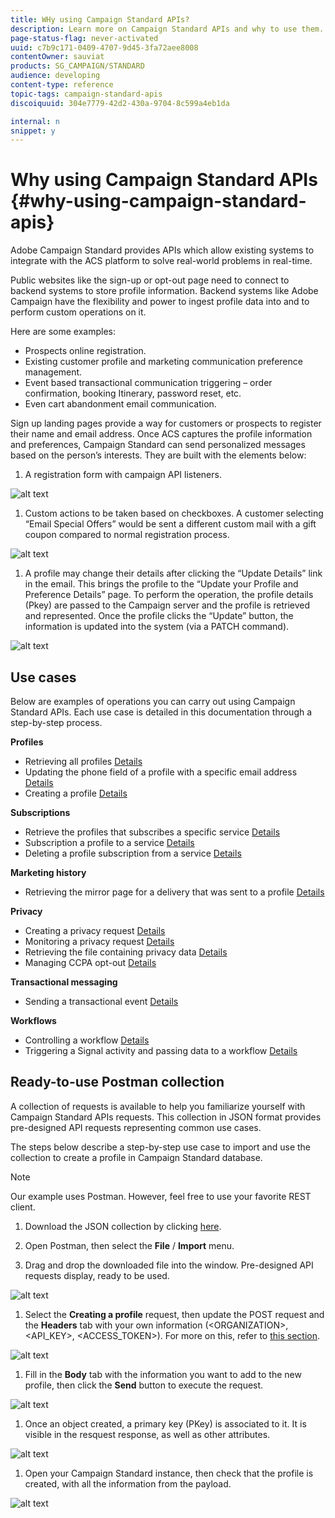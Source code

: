 ```yaml
---
title: WHy using Campaign Standard APIs?
description: Learn more on Campaign Standard APIs and why to use them.
page-status-flag: never-activated
uuid: c7b9c171-0409-4707-9d45-3fa72aee8008
contentOwner: sauviat
products: SG_CAMPAIGN/STANDARD
audience: developing
content-type: reference
topic-tags: campaign-standard-apis
discoiquuid: 304e7779-42d2-430a-9704-8c599a4eb1da

internal: n
snippet: y
---
```


# Why using Campaign Standard APIs {#why-using-campaign-standard-apis}

Adobe Campaign Standard provides APIs which allow existing systems to integrate with the ACS platform to solve real-world problems in real-time. 

Public websites like the sign-up or opt-out page need to connect to backend systems to store profile information. Backend systems like Adobe Campaign have the flexibility and power to ingest profile data into and to perform custom operations on it.

Here are some examples:

* Prospects online registration.
* Existing customer profile and marketing communication preference management.
* Event based transactional communication triggering – order confirmation, booking Itinerary, password reset, etc.
* Even cart abandonment email communication.

Sign up landing pages provide a way for customers or prospects to register their name and email address. Once ACS captures the profile information and preferences, Campaign Standard can send personalized messages based on the person’s interests. They are built with the elements below:

1. A registration form with campaign API listeners.

![alt text](/images/apis_uc1.png)

1. Custom actions to be taken based on checkboxes. A customer selecting “Email Special Offers” would be sent a different custom mail with a gift coupon compared to normal registration process.

![alt text](/images/apis_uc2.png)

1. A profile may change their details after clicking the “Update Details” link in the email. This brings the profile to the “Update your Profile and Preference Details” page. To perform the operation, the profile details (Pkey) are passed to the Campaign server and the profile is retrieved and represented. Once the profile clicks the “Update” button, the information is updated into the system (via a PATCH command).

![alt text](/images/apis_uc3.png)

## Use cases

Below are examples of operations you can carry out using Campaign Standard APIs. Each use case is detailed in this documentation through a step-by-step process.

**Profiles**

* Retrieving all profiles
  [Details](#retrieving-profiles)
* Updating the phone field of a profile with a specific email address
  [Details](#updating-profiles)
* Creating a profile
  [Details](#creating-profiles)

**Subscriptions**

* Retrieve the profiles that subscribes a specific service
  [Details](#retrieving-subscriptions)
* Subscription a profile to a service
  [Details](#performing-subscriptions)
* Deleting a profile subscription from a service
  [Details](#deleting-subscriptions)

**Marketing history**

* Retrieving the mirror page for a delivery that was sent to a profile
  [Details](#interacting-with-marketing-history)

**Privacy**

* Creating a privacy request
  [Details](#creating-a-privacy-request)
* Monitoring a privacy request
  [Details](#monitoring-a-privacy-request)
* Retrieving the file containing privacy data
  [Details](#retrieve-a-privacy-data-file)
* Managing CCPA opt-out
  [Details](#managing-ccpa-opt-out)

**Transactional messaging**

* Sending a transactional event
  [Details](#sending-a-transactional-event)

**Workflows**

* Controlling a workflow
  [Details](#controlling-a-workflow)
* Triggering a Signal activity and passing data to a workflow
  [Details](#triggering-a-signal-activity)

## Ready-to-use Postman collection

A collection of requests is available to help you familiarize yourself with Campaign Standard APIs requests. This collection in JSON format provides pre-designed API requests representing common use cases.

The steps below describe a step-by-step use case to import and use the collection to create a profile in Campaign Standard database.

>[!NOTE]
>
>Our example uses Postman. However, feel free to use your favorite REST client.

1. Download the JSON collection by clicking [here](https://helpx.adobe.com/content/dam/help/en/campaign/kb/working-with-acs-api/_jcr_content/main-pars/download_section/download-1/KB_postman_collection.json.zip).

1. Open Postman, then select the **File** / **Import** menu.

1. Drag and drop the downloaded file into the window. Pre-designed API requests display, ready to be used.

![alt text](/images/postman_collection.png)

1. Select the **Creating a profile** request, then update the POST request and the **Headers** tab with your own information (&lt;ORGANIZATION&gt;, &lt;API_KEY&gt;, &lt;ACCESS_TOKEN&gt;). For more on this, refer to [this section](#api-identifiers).

![alt text](/images/postman_uc1.png)

1. Fill in the **Body** tab with the information you want to add to the new profile, then click the **Send** button to execute the request.

![alt text](/images/postman_uc2.png)

1. Once an object created, a primary key (PKey) is associated to it. It is visible in the resquest response, as well as other attributes.

![alt text](/images/postman_uc3.png)

1. Open your Campaign Standard instance, then check that the profile is created, with all the information from the payload.

![alt text](/images/postman_uc4.png)
